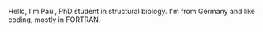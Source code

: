 Hello, I'm Paul, PhD student in structural biology. I'm from Germany and like coding, mostly in FORTRAN.
